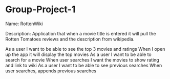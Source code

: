 # Group-Project-1

Name: RottenWiki

Description: Application that when a movie title is entered it will pull the Rotten Tomatoes reviews and the description from wikipedia.

As a user I want to be able to see the top 3 movies and ratings
When I open up the app it will display the top movies
As a user I want to be able to search for a movie
When user searches I want the movies to show rating and link to wiki
As a user I want to be able to see previous searches
When user searches, appends previous searches

